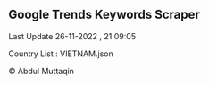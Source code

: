 

## Google Trends Keywords Scraper 
 
Last Update 26-11-2022 , 21:09:05

Country List :
VIETNAM.json



© Abdul Muttaqin 
